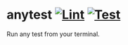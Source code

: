 # anytest [![Lint](https://github.com/timfjord/anytest-cli/actions/workflows/lint.yml/badge.svg)](https://github.com/timfjord/anytest-cli/actions/workflows/lint.yml) [![Test](https://github.com/timfjord/anytest-cli/actions/workflows/test.yml/badge.svg)](https://github.com/timfjord/anytest-cli/actions/workflows/test.yml)
<!-- markdownlint-enable -->
Run any test from your terminal.
